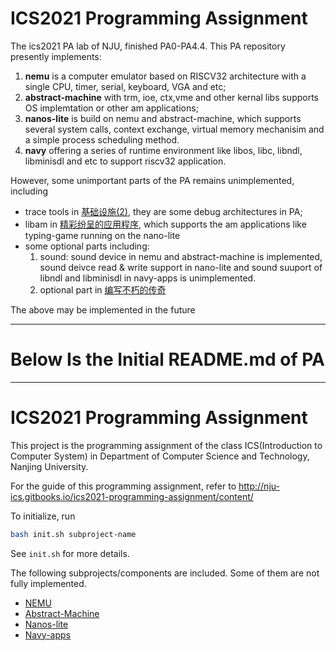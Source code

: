 # ICS2021 Programming Assignment
The ics2021 PA lab of NJU, finished PA0-PA4.4. This PA repository presently implements:
1. <b>nemu</b> is a computer emulator based on RISCV32 architecture with a single CPU, timer, serial, keyboard, VGA and etc;
2. <b>abstract-machine</b> with trm, ioe, ctx,vme and other kernal libs supports OS implemtation or other am applications;
3. <b>nanos-lite</b> is build on nemu and abstract-machine, which supports several system calls, context exchange, virtual memory mechanisim and a simple process scheduling method.
4. <b>navy</b> offering a series of runtime environment like libos, libc, libndl, libminisdl and etc to support  riscv32 application.

However, some unimportant parts of the PA remains unimplemented, including
  * trace tools in [基础设施(2)](https://nju-projectn.github.io/ics-pa-gitbook/ics2021/2.4.html), they are some debug architectures in PA;
  * libam in [精彩纷呈的应用程序](https://nju-projectn.github.io/ics-pa-gitbook/ics2021/3.5.html), which supports the am applications like typing-game running on the nano-lite
  * some optional parts including: 
    1. sound: sound device in nemu and abstract-machine is implemented, sound deivce read & write support in nano-lite and sound suuport of libndl and libminisdl in navy-apps is unimplemented.
    2. optional part in [编写不朽的传奇](https://nju-projectn.github.io/ics-pa-gitbook/ics2021/4.5.html)
  
The above may be implemented in the future

----
# Below Is the Initial README.md of PA
----
# ICS2021 Programming Assignment

This project is the programming assignment of the class ICS(Introduction to Computer System)
in Department of Computer Science and Technology, Nanjing University.

For the guide of this programming assignment,
refer to http://nju-ics.gitbooks.io/ics2021-programming-assignment/content/

To initialize, run
```bash
bash init.sh subproject-name
```
See `init.sh` for more details.

The following subprojects/components are included. Some of them are not fully implemented.
* [NEMU](https://github.com/NJU-ProjectN/nemu)
* [Abstract-Machine](https://github.com/NJU-ProjectN/abstract-machine)
* [Nanos-lite](https://github.com/NJU-ProjectN/nanos-lite)
* [Navy-apps](https://github.com/NJU-ProjectN/navy-apps)
